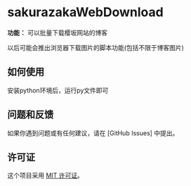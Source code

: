 # sakurazakaWebDownload

**功能：** 可以批量下载樱坂网站的博客

以后可能会推出浏览器下载图片的脚本功能(包括不限于博客图片)

## 如何使用

安装python环境后，运行py文件即可

## 问题和反馈

如果你遇到问题或有任何建议，请在 [GitHub Issues] 中提出。

## 许可证

这个项目采用 [MIT 许可证](LICENSE)。

